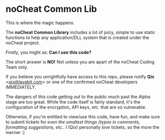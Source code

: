 noCheat Common Lib
==================

This is where the magic happens.

The **noCheat Common Library** includes a lot of juicy, simple to use static functions to help any application/DLL system that is created under the noCheat project.

Firstly, you might as: **Can I use this code?**

The short answer is **NO!** Not unless you are apart of the noCheat Coding Team only.

If you believe you unrightfully have access to this repo, please notify **Qix** &lt;qix@lavabit.com> or one of the confirmed noCheat developers IMMEDIATELY.

The dangers of this code getting out to the public much past the Alpha stage are too great. While the code itself is fairly standard, it's the configuration of the encryption, API keys, etc. that are so vulnerable.

Otherwise, if you're entitled to view/use this code, have fun, and make sure to submit tickets for *even the smallest things (typos in comments, formatting suggestions, etc.*. I (Qix) personally *love* tickets, so the more the merrier :]
